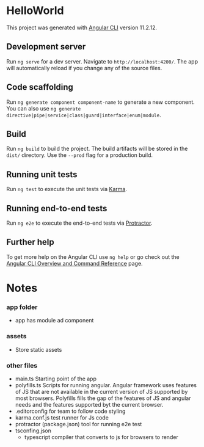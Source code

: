 # HelloWorld

This project was generated with [Angular CLI](https://github.com/angular/angular-cli) version 11.2.12.

## Development server

Run `ng serve` for a dev server. Navigate to `http://localhost:4200/`. The app will automatically reload if you change any of the source files.

## Code scaffolding

Run `ng generate component component-name` to generate a new component. You can also use `ng generate directive|pipe|service|class|guard|interface|enum|module`.

## Build

Run `ng build` to build the project. The build artifacts will be stored in the `dist/` directory. Use the `--prod` flag for a production build.

## Running unit tests

Run `ng test` to execute the unit tests via [Karma](https://karma-runner.github.io).

## Running end-to-end tests

Run `ng e2e` to execute the end-to-end tests via [Protractor](http://www.protractortest.org/).

## Further help

To get more help on the Angular CLI use `ng help` or go check out the [Angular CLI Overview and Command Reference](https://angular.io/cli) page.


# Notes

### app folder

- app has module ad component

### assets

- Store static assets

### other files

- main.ts 
    Starting point of the app
- polyfills.ts 
    Scripts for running angular. Angular framework uses features of JS that are not available in the current version of JS supported by most browsers. Polyfills fills the gap of the features of JS and angular needs and the features supported byt the current browser.
- .editorconfig
    for team to follow code styling
- karma.conf.js
    test runner for Js code
- protractor (package.json)
    tool for running e2e test 
- tsconfing.json
    - typescript compiler that converts to js for browsers to render